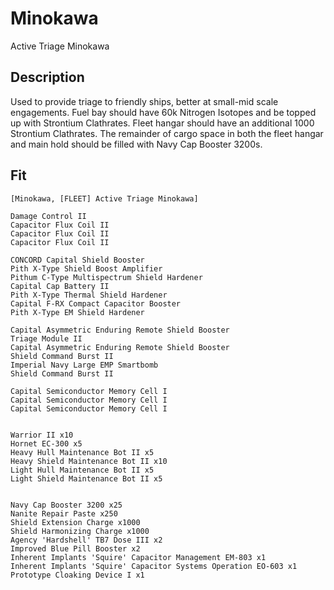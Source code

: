 # Minokawa

Active Triage Minokawa

## Description

Used to provide triage to friendly ships, better at small-mid scale engagements. Fuel bay should have 60k Nitrogen Isotopes and be topped up with Strontium Clathrates. Fleet hangar should have an additional 1000 Strontium Clathrates.  The remainder of cargo space in both the fleet hangar and main hold should be filled with Navy Cap Booster 3200s.

## Fit
```
[Minokawa, [FLEET] Active Triage Minokawa]

Damage Control II
Capacitor Flux Coil II
Capacitor Flux Coil II
Capacitor Flux Coil II

CONCORD Capital Shield Booster
Pith X-Type Shield Boost Amplifier
Pithum C-Type Multispectrum Shield Hardener
Capital Cap Battery II
Pith X-Type Thermal Shield Hardener
Capital F-RX Compact Capacitor Booster
Pith X-Type EM Shield Hardener

Capital Asymmetric Enduring Remote Shield Booster
Triage Module II
Capital Asymmetric Enduring Remote Shield Booster
Shield Command Burst II
Imperial Navy Large EMP Smartbomb
Shield Command Burst II

Capital Semiconductor Memory Cell I
Capital Semiconductor Memory Cell I
Capital Semiconductor Memory Cell I


Warrior II x10
Hornet EC-300 x5
Heavy Hull Maintenance Bot II x5
Heavy Shield Maintenance Bot II x10
Light Hull Maintenance Bot II x5
Light Shield Maintenance Bot II x5


Navy Cap Booster 3200 x25
Nanite Repair Paste x250
Shield Extension Charge x1000
Shield Harmonizing Charge x1000
Agency 'Hardshell' TB7 Dose III x2
Improved Blue Pill Booster x2
Inherent Implants 'Squire' Capacitor Management EM-803 x1
Inherent Implants 'Squire' Capacitor Systems Operation EO-603 x1
Prototype Cloaking Device I x1
```
